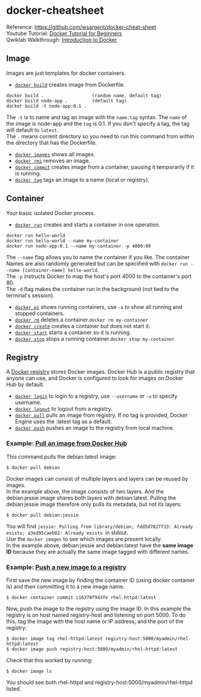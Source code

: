 # docker-cheatsheet

Reference: https://github.com/wsargent/docker-cheat-sheet  
Youtube Tutorial: [Docker Tutorial for Beginners](https://www.youtube.com/watch?v=fqMOX6JJhGo&list=RDCMUC8butISFwT-Wl7EV0hUK0BQ&start_radio=1&t=18)  
Qwiklab Walkthrough: [Introduction to Docker](https://www.qwiklabs.com/focuses/1029?parent=catalog)

## Image
Images are just templates for docker containers.
* [`docker build`](https://docs.docker.com/engine/reference/commandline/build) creates image from Dockerfile.
```
docker build .                  (random name, default tag)
docker build node-app .         (default tag)
docker build -t node-app:0.1 .
```
The ```-t``` is to name and tag an image with the ```name:tag``` syntax. The ```name``` of the image is node-app and the ```tag``` is 0.1. If you don't specify a tag, the tag will default to ```latest```.  
The ```.``` means current directory so you need to run this command from within the directory that has the Dockerfile.

* [`docker images`](https://docs.docker.com/engine/reference/commandline/images) shows all images.
* [`docker rmi`](https://docs.docker.com/engine/reference/commandline/rmi) removes an image.
* [`docker commit`](https://docs.docker.com/engine/reference/commandline/commit) creates image from a container, pausing it temporarily if it is running.
* [`docker tag`](https://docs.docker.com/engine/reference/commandline/tag) tags an image to a name (local or registry).

## Container
Your basic isolated Docker process.  
* [`docker run`](https://docs.docker.com/engine/reference/commandline/run) creates and starts a container in one operation.
```
docker run hello-world
docker run hello-world --name my-container
docker run node-app:0.1 --name my-container -p 4000:80
```
The ```--name``` flag allows you to name the container if you like. The container Names are also randomly generated but can be specified with ```docker run --name [container-name] hello-world```.  
The ```-p``` instructs Docker to map the host's port 4000 to the container's port 80.  
The ```-d``` flag makes the container run in the background (not tied to the terminal's session).  
 
* [`docker ps`](https://docs.docker.com/engine/reference/commandline/ps) shows running containers, use `-a` to show all running and stopped containers.
* [`docker rm`](https://docs.docker.com/engine/reference/commandline/rm) deletes a container.```docker rm my-container```
* [`docker create`](https://docs.docker.com/engine/reference/commandline/create) creates a container but does not start it.
* [`docker start`](https://docs.docker.com/engine/reference/commandline/start) starts a container so it is running.
* [`docker stop`](https://docs.docker.com/engine/reference/commandline/stop) stops a running container.```docker stop my-container```

## Registry
A [Docker registry](https://docs.docker.com/get-started/overview/#docker-registries) stores Docker images. Docker Hub is a public registry that anyone can use, and Docker is configured to look for images on Docker Hub by default.   

* [`docker login`](https://docs.docker.com/engine/reference/commandline/login) to login to a registry, use `--username` or `-u` to specify username.
* [`docker logout`](https://docs.docker.com/engine/reference/commandline/logout) to logout from a registry.
* [`docker pull`](https://docs.docker.com/engine/reference/commandline/pull) pulls an image from registry. If no tag is provided, Docker Engine uses the :latest tag as a default.
* [`docker push`](https://docs.docker.com/engine/reference/commandline/push) pushes an image to the registry from local machine.

### Example: [Pull an image from Docker Hub](https://docs.docker.com/engine/reference/commandline/pull/#pull-an-image-from-docker-hub)
This command pulls the debian:latest image:
```
$ docker pull debian
```  
Docker images can consist of multiple layers and layers can be reused by images.  
In the example above, the image consists of two layers. And the debian:jessie image shares both layers with debian:latest. Pulling the debian:jessie image therefore only pulls its metadata, but not its layers:  
```
$ docker pull debian:jessie
```
You will find ```jessie: Pulling from library/debian; fdd5d7827f33: Already exists; a3ed95caeb02: Already exists ```in stdout.  
Use the ```docker images``` to see which images are present locally.  
In the example above, debian:jessie and debian:latest have the **same image ID** because they are actually the same image tagged with different names.   

### Example: [Push a new image to a registry](https://docs.docker.com/engine/reference/commandline/push/#push-a-new-image-to-a-registry)
First save the new image by finding the container ID (using docker container ls) and then committing it to a new image name.
```
$ docker container commit c16378f943fe rhel-httpd:latest
```
Now, push the image to the registry using the image ID. In this example the registry is on host named registry-host and listening on port 5000. To do this, tag the image with the host name or IP address, and the port of the registry:  
```
$ docker image tag rhel-httpd:latest registry-host:5000/myadmin/rhel-httpd:latest
$ docker image push registry-host:5000/myadmin/rhel-httpd:latest
```
Check that this worked by running:  
```
$ docker image ls
```
You should see both rhel-httpd and registry-host:5000/myadmin/rhel-httpd listed.  
